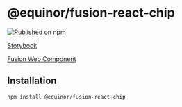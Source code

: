 <!--prettier-ignore-start-->
# @equinor/fusion-react-chip 

[![Published on npm](https://img.shields.io/npm/v/@equinor/fusion-react-chip.svg)](https://www.npmjs.com/package/@equinor/fusion-react-chip)

[Storybook](https://equinor.github.io/fusion-react-components/?path=/docs/data-chip)

[Fusion Web Component](https://github.com/equinor/fusion-web-components/tree/main/packages/chip)

## Installation

```sh
npm install @equinor/fusion-react-chip
```
<!--prettier-ignore-end-->
